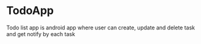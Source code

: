 # TodoApp
Todo list app is android app where user can create, update and delete task and get notify by each task

